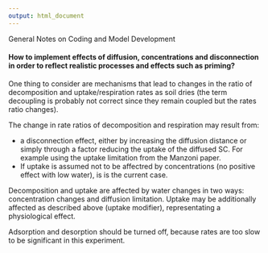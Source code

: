 ```yaml
---
output: html_document
---
```

General Notes on Coding and Model Development

#### How to implement effects of diffusion, concentrations and disconnection in order to reflect realistic processes and effects such as priming?

One thing to consider are mechanisms that lead to changes in the ratio of decomposition and uptake/respiration rates as soil dries (the term decoupling is probably not correct since they remain coupled but the rates ratio changes).

The change in rate ratios of decomposition and respiration may result from:
- a disconnection effect, either by increasing the diffusion distance or simply through a factor reducing the uptake of the diffused SC. For example using the uptake limitation from the Manzoni paper.
- If uptake is assumed not to be affectred by concentrations (no positive effect with low water), is is the current case.

Decomposition and uptake are affected by water changes in two ways: concentration changes and diffusion limitation. Uptake may be additionally affected as described above (uptake modifier), representating a physiological effect.

Adsorption and desorption should be turned off, because rates are too slow to be significant in this experiment.